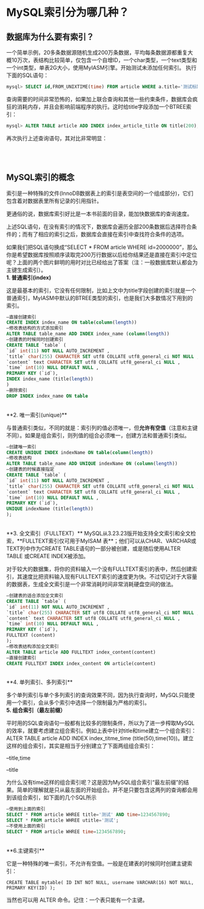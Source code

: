 # MySQL索引分为哪几种？


## 数据库为什么要有索引？
一个简单示例，20多条数据源随机生成200万条数据，平均每条数据源都重复大概10万次，表结构比较简单，仅包含一个自增ID，一个char类型，一个text类型和一个int类型，单表2G大小，使用MyIASM引擎。开始测试未添加任何索引。
执行下面的SQL语句：
```sql
mysql> SELECT id,FROM_UNIXTIME(time) FROM article WHERE a.title='测试标题'
```

查询需要的时间非常恐怖的，如果加上联合查询和其他一些约束条件，数据库会疯狂的消耗内存，并且会影响前端程序的执行。这时给title字段添加一个BTREE索引：

```sql
mysql> ALTER TABLE article ADD INDEX index_article_title ON title(200);
```

再次执行上述查询语句，其对比非常明显：




<br><br>


## MySQL索引的概念

索引是一种特殊的文件(InnoDB数据表上的索引是表空间的一个组成部分)，它们包含着对数据表里所有记录的引用指针。

更通俗的说，数据库索引好比是一本书前面的目录，能加快数据库的查询速度。

上述SQL语句，在没有索引的情况下，数据库会遍历全部200条数据后选择符合条件的；而有了相应的索引之后，数据库会直接在索引中查找符合条件的选项。

如果我们把SQL语句换成“SELECT * FROM article WHERE id=2000000”，那么你是希望数据库按照顺序读取完200万行数据以后给你结果还是直接在索引中定位呢？上面的两个图片鲜明的用时对比已经给出了答案（注：一般数据库默认都会为主键生成索引）。
<br>
**1. 普通索引(index)**

这是最基本的索引，它没有任何限制，比如上文中为title字段创建的索引就是一个普通索引，MyIASM中默认的BTREE类型的索引，也是我们大多数情况下用到的索引。
```sql
–直接创建索引
CREATE INDEX index_name ON table(column(length))
–修改表结构的方式添加索引
ALTER TABLE table_name ADD INDEX index_name (column(length))
–创建表的时候同时创建索引
CREATE TABLE `table` (
`id` int(11) NOT NULL AUTO_INCREMENT ,
`title` char(255) CHARACTER SET utf8 COLLATE utf8_general_ci NOT NULL ,
`content` text CHARACTER SET utf8 COLLATE utf8_general_ci NULL ,
`time` int(10) NULL DEFAULT NULL ,
PRIMARY KEY (`id`),
INDEX index_name (title(length))
)
–删除索引
DROP INDEX index_name ON table
```
<br>
**2. 唯一索引(unique)**

与普通索引类似，不同的就是：索引列的值必须唯一，但**允许有空值**（注意和主键不同）。如果是组合索引，则列值的组合必须唯一，创建方法和普通索引类似。

```sql
–创建唯一索引
CREATE UNIQUE INDEX indexName ON table(column(length))
–修改表结构
ALTER TABLE table_name ADD UNIQUE indexName ON (column(length))
–创建表的时候直接指定
CREATE TABLE `table` (
`id` int(11) NOT NULL AUTO_INCREMENT ,
`title` char(255) CHARACTER SET utf8 COLLATE utf8_general_ci NOT NULL ,
`content` text CHARACTER SET utf8 COLLATE utf8_general_ci NULL ,
`time` int(10) NULL DEFAULT NULL ,
PRIMARY KEY (`id`),
UNIQUE indexName (title(length))
);
```

<br>
**3. 全文索引（FULLTEXT）**
MySQL从3.23.23版开始支持全文索引和全文检索，**FULLTEXT索引仅可用于MyISAM 表**；他们可以从CHAR、VARCHAR或TEXT列中作为CREATE TABLE语句的一部分被创建，或是随后使用ALTER TABLE 或CREATE INDEX被添加。

对于较大的数据集，将你的资料输入一个没有FULLTEXT索引的表中，然后创建索引，其速度比把资料输入现有FULLTEXT索引的速度更为快。不过切记对于大容量的数据表，生成全文索引是一个非常消耗时间非常消耗硬盘空间的做法。


```sql
–创建表的适合添加全文索引
CREATE TABLE `table` (
`id` int(11) NOT NULL AUTO_INCREMENT ,
`title` char(255) CHARACTER SET utf8 COLLATE utf8_general_ci NOT NULL ,
`content` text CHARACTER SET utf8 COLLATE utf8_general_ci NULL ,
`time` int(10) NULL DEFAULT NULL ,
PRIMARY KEY (`id`),
FULLTEXT (content)
);
–修改表结构添加全文索引
ALTER TABLE article ADD FULLTEXT index_content(content)
–直接创建索引
CREATE FULLTEXT INDEX index_content ON article(content)
```
<br>
**4. 单列索引、多列索引**

多个单列索引与单个多列索引的查询效果不同，因为执行查询时，MySQL只能使用一个索引，会从多个索引中选择一个限制最为严格的索引。
<br>
**5. 组合索引（最左前缀）**

平时用的SQL查询语句一般都有比较多的限制条件，所以为了进一步榨取MySQL的效率，就要考虑建立组合索引。例如上表中针对title和time建立一个组合索引：ALTER TABLE article ADD INDEX index_titme_time (title(50),time(10))。建立这样的组合索引，其实是相当于分别建立了下面两组组合索引：

–title,time

–title

为什么没有time这样的组合索引呢？这是因为MySQL组合索引“最左前缀”的结果。简单的理解就是只从最左面的开始组合。并不是只要包含这两列的查询都会用到该组合索引，如下面的几个SQL所示
```sql
–使用到上面的索引
SELECT * FROM article WHREE title='测试' AND time=1234567890;
SELECT * FROM article WHREE utitle='测试';
–不使用上面的索引
SELECT * FROM article WHREE time=1234567890;
```

<br>
**6.主键索引**

它是一种特殊的唯一索引，不允许有空值。一般是在建表的时候同时创建主键索引：
```aql
CREATE TABLE mytable( ID INT NOT NULL, username VARCHAR(16) NOT NULL, PRIMARY KEY(ID) );  
```
当然也可以用 ALTER 命令。记住：一个表只能有一个主键。